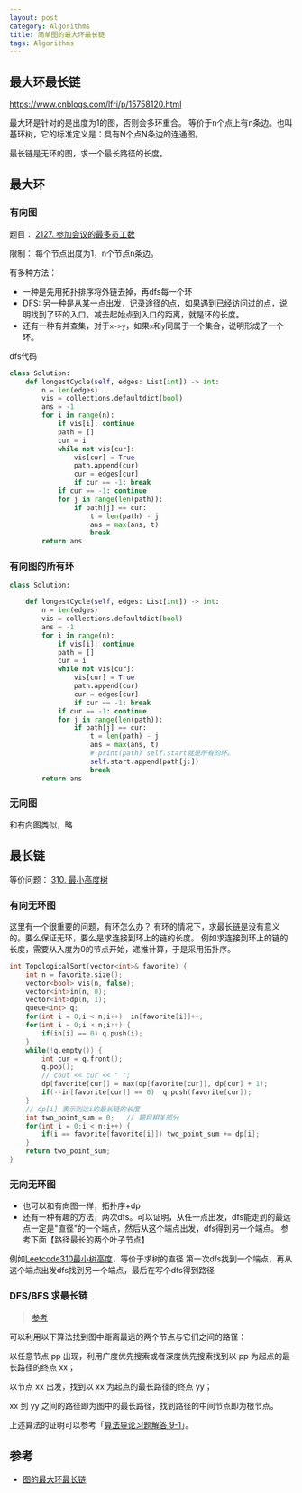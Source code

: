 ```yaml
---
layout: post
category: Algorithms
title: 简单图的最大环最长链
tags: Algorithms
---
```


## 最大环最长链

https://www.cnblogs.com/lfri/p/15758120.html

最大环是针对的是出度为1的图，否则会多环重合。 等价于n个点上有n条边。也叫基环树，它的标准定义是：具有N个点N条边的连通图。

最长链是无环的图，求一个最长路径的长度。



## 最大环

### 有向图

题目： [2127. 参加会议的最多员工数](https://leetcode.cn/problems/maximum-employees-to-be-invited-to-a-meeting/)

限制： 每个节点出度为1，n个节点n条边。



有多种方法：

- 一种是先用拓扑排序将外链去掉，再dfs每一个环
- DFS: 另一种是从某一点出发，记录途径的点，如果遇到已经访问过的点，说明找到了环的入口。减去起始点到入口的距离，就是环的长度。
- 还有一种有并查集，对于`x->y`，如果`x`和`y`同属于一个集合，说明形成了一个环。



dfs代码

```python
class Solution:
    def longestCycle(self, edges: List[int]) -> int:
        n = len(edges)
        vis = collections.defaultdict(bool)
        ans = -1
        for i in range(n):
            if vis[i]: continue
            path = []
            cur = i
            while not vis[cur]:
                vis[cur] = True
                path.append(cur)
                cur = edges[cur]
                if cur == -1: break
            if cur == -1: continue
            for j in range(len(path)):
                if path[j] == cur:
                    t = len(path) - j
                    ans = max(ans, t)
                    break
        return ans
```

### 有向图的所有环

```python
class Solution:

    def longestCycle(self, edges: List[int]) -> int:
        n = len(edges)
        vis = collections.defaultdict(bool)
        ans = -1
        for i in range(n):
            if vis[i]: continue
            path = []
            cur = i
            while not vis[cur]:
                vis[cur] = True
                path.append(cur)
                cur = edges[cur]
                if cur == -1: break
            if cur == -1: continue
            for j in range(len(path)):
                if path[j] == cur:
                    t = len(path) - j
                    ans = max(ans, t)
                    # print(path) self.start就是所有的环。
                    self.start.append(path[j:])
                    break
        return ans
```



### 无向图

和有向图类似，略

## 最长链

等价问题： [310. 最小高度树](https://leetcode.cn/problems/minimum-height-trees/)

### 有向无环图

这里有一个很重要的问题，有环怎么办？
有环的情况下，求最长链是没有意义的。要么保证无环，要么是求连接到环上的链的长度。
例如求连接到环上的链的长度，需要从入度为0的节点开始，递推计算，于是采用拓扑序。



```c++
int TopologicalSort(vector<int>& favorite) {
    int n = favorite.size();
    vector<bool> vis(n, false);
    vector<int>in(n, 0);
    vector<int>dp(n, 1);
    queue<int> q;
    for(int i = 0;i < n;i++)  in[favorite[i]]++;
    for(int i = 0;i < n;i++) {
        if(in[i] == 0) q.push(i);
    }
    while(!q.empty()) {
        int cur = q.front();
        q.pop();
        // cout << cur << " ";
        dp[favorite[cur]] = max(dp[favorite[cur]], dp[cur] + 1);
        if(--in[favorite[cur]] == 0)  q.push(favorite[cur]);
    }
    // dp[i] 表示到达i的最长链的长度
    int two_point_sum = 0;   // 题目相关部分
    for(int i = 0;i < n;i++) {
        if(i == favorite[favorite[i]]) two_point_sum += dp[i];
    }
    return two_point_sum;
}
```

### 无向无环图

- 也可以和有向图一样，拓扑序+dp
- 还有一种有趣的方法，两次dfs。可以证明，从任一点出发，dfs能走到的最远点一定是"直径"的一个端点，然后从这个端点出发，dfs得到另一个端点。 参考下面【路径最长的两个叶子节点】

例如[Leetcode310最小树高度](https://leetcode.cn/problems/minimum-height-trees/solution/zui-xiao-gao-du-shu-by-leetcode-solution-6v6f/)，等价于求树的直径
第一次dfs找到一个端点，再从这个端点出发dfs找到另一个端点，最后在写个dfs得到路径



### DFS/BFS 求最长链

> [参考](https://leetcode.cn/problems/minimum-height-trees/solution/zui-xiao-gao-du-shu-by-leetcode-solution-6v6f/)

可以利用以下算法找到图中距离最远的两个节点与它们之间的路径：

以任意节点 pp 出现，利用广度优先搜索或者深度优先搜索找到以 pp 为起点的最长路径的终点 xx；

以节点 xx 出发，找到以 xx 为起点的最长路径的终点 yy；

xx 到 yy 之间的路径即为图中的最长路径，找到路径的中间节点即为根节点。

上述算法的证明可以参考「[算法导论习题解答 9-1](http://courses.csail.mit.edu/6.046/fall01/handouts/ps9sol.pdf)」。



## 参考

- [图的最大环最长链](https://www.cnblogs.com/lfri/p/15758120.html)
